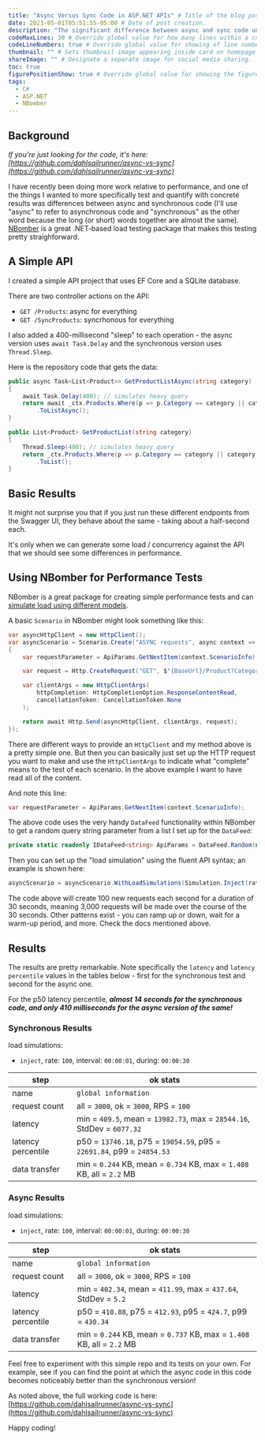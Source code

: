 ```yaml
---
title: "Async Versus Sync Code in ASP.NET APIs" # Title of the blog post.
date: 2023-05-01T05:51:55-05:00 # Date of post creation.
description: "The significant difference between async and sync code under load in ASP.NET APIs" # Description used for search engine.
codeMaxLines: 30 # Override global value for how many lines within a code block before auto-collapsing.
codeLineNumbers: true # Override global value for showing of line numbers within code block.
thumbnail: "" # Sets thumbnail image appearing inside card on homepage.
shareImage: "" # Designate a separate image for social media sharing.
toc: true
figurePositionShow: true # Override global value for showing the figure label.
tags:
  - C#
  - ASP.NET
  - NBomber  
---
```


## Background

*If you're just looking for the code, it's here:
[https://github.com/dahlsailrunner/async-vs-sync](https://github.com/dahlsailrunner/async-vs-sync)*

I have recently been doing more work relative to performance, and
one of the things I wanted to more specifically test and quantify
with concrete results was differences between async and synchronous
code (I'll use "async" to refer to asynchronous code and "synchronous"
as the other word because the long (or short) words together are almost
the same).  [NBomber](https://nbomber.com/) is a great .NET-based
load testing package that makes this testing pretty straighforward.

## A Simple API

I created a simple API project that uses EF Core and a SQLite database.

There are two controller actions on the API:

* `GET /Products`: async for everything
* `GET /SyncProducts`: syncrhonous for everything

I also added a 400-millisecond "sleep" to each operation - the async version
uses `await Task.Delay` and the synchronous version uses `Thread.Sleep`.

Here is the repository code that gets the data:

```C#
public async Task<List<Product>> GetProductListAsync(string category)
{
    await Task.Delay(400); // simulates heavy query
    return await _ctx.Products.Where(p => p.Category == category || category == "all")
        .ToListAsync();
}

public List<Product> GetProductList(string category)
{
    Thread.Sleep(400); // simulates heavy query
    return _ctx.Products.Where(p => p.Category == category || category == "all")
        .ToList();
}
```

## Basic Results

It might not surprise you that if you just run these different
endpoints from the Swagger UI, they behave about the same - taking
about a half-second each.

It's only when we can generate some load / concurrency against the API
that we should see some differences in performance.

## Using NBomber for Performance Tests

NBomber is a great package for creating simple performance tests and
can [simulate load using different models](https://nbomber.com/docs/using-nbomber/basic-api/load-simulation).

A basic `Scenario` in NBomber might look something like this:

```C#
var asyncHttpClient = new HttpClient();
var asyncScenario = Scenario.Create("ASYNC requests", async context =>
{
    var requestParameter = ApiParams.GetNextItem(context.ScenarioInfo);

    var request = Http.CreateRequest("GET", $"{BaseUrl}/Product?Category={requestParameter}");

    var clientArgs = new HttpClientArgs(
        httpCompletion: HttpCompletionOption.ResponseContentRead,
        cancellationToken: CancellationToken.None
    );

    return await Http.Send(asyncHttpClient, clientArgs, request);
});
```

There are different ways to provide an `HttpClient` and my method
above is a pretty simple one.  But then you can basically just
set up the HTTP request you want to make and use the `HttpClientArgs`
to indicate what "complete" means to the test of each scenario.  In
the above example I want to have read all of the content.

And note this line:

```C#
var requestParameter = ApiParams.GetNextItem(context.ScenarioInfo);
```

The above code uses the very handy `DataFeed` functionality
within NBomber to get a random query string parameter 
from a list I set up for the `DataFeed`:

```C#
private static readonly IDataFeed<string> ApiParams = DataFeed.Random(new List<string> { "all", "boots", "equip", "kayak" });
```

Then you can set up the "load simulation" using the fluent API syntax;
an example is shown here:

```C#
asyncScenario = asyncScenario.WithLoadSimulations(Simulation.Inject(rate: 100, interval: TimeSpan.FromSeconds(1), during: TimeSpan.FromSeconds(30)));
```

The code above will create 100 new requests each second for a duration of
30 seconds, meaning 3,000 requests will be made over the course of
the 30 seconds.  Other patterns exist - you can ramp up or down,
wait for a warm-up period, and more.  Check the docs mentioned above.

## Results

The results are pretty remarkable.  Note specifically the `latency`
and `latency percentile` values in the tables below - first for the
synchronous test and second for the async one.

For the p50 latency percentile, ***almost 14 seconds for
the synchronous code, and only 410 milliseconds for the
async version of the same!***

### Synchronous Results

load simulations:

* `inject`, rate: `100`, interval: `00:00:01`, during: `00:00:30`

|step|ok stats|
|---|---|
|name|`global information`|
|request count|all = `3000`, ok = `3000`, RPS = `100`|
|latency|min = `409.5`, mean = `13982.73`, max = `28544.16`, StdDev = `6077.32`|
|latency percentile|p50 = `13746.18`, p75 = `19054.59`, p95 = `22691.84`, p99 = `24854.53`|
|data transfer|min = `0.244` KB, mean = `0.734` KB, max = `1.408` KB, all = `2.2` MB|

### Async Results

load simulations:

* `inject`, rate: `100`, interval: `00:00:01`, during: `00:00:30`

|step|ok stats|
|---|---|
|name|`global information`|
|request count|all = `3000`, ok = `3000`, RPS = `100`|
|latency|min = `402.34`, mean = `411.99`, max = `437.64`, StdDev = `5.2`|
|latency percentile|p50 = `410.88`, p75 = `412.93`, p95 = `424.7`, p99 = `430.34`|
|data transfer|min = `0.244` KB, mean = `0.737` KB, max = `1.408` KB, all = `2.2` MB|

Feel free to experiment with this simple repo and its tests on your own.
For example, see if you can find the point at which the async code
in this code becomes noticeably better than the synchronous version!

As noted above, the full working code is here: [https://github.com/dahlsailrunner/async-vs-sync](https://github.com/dahlsailrunner/async-vs-sync)

Happy coding!
